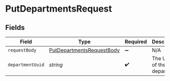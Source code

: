 # PutDepartmentsRequest


## Fields

| Field                                                                             | Type                                                                              | Required                                                                          | Description                                                                       |
| --------------------------------------------------------------------------------- | --------------------------------------------------------------------------------- | --------------------------------------------------------------------------------- | --------------------------------------------------------------------------------- |
| `requestBody`                                                                     | [PutDepartmentsRequestBody](../../models/operations/putdepartmentsrequestbody.md) | :heavy_minus_sign:                                                                | N/A                                                                               |
| `departmentUuid`                                                                  | *string*                                                                          | :heavy_check_mark:                                                                | The UUID of the department                                                        |